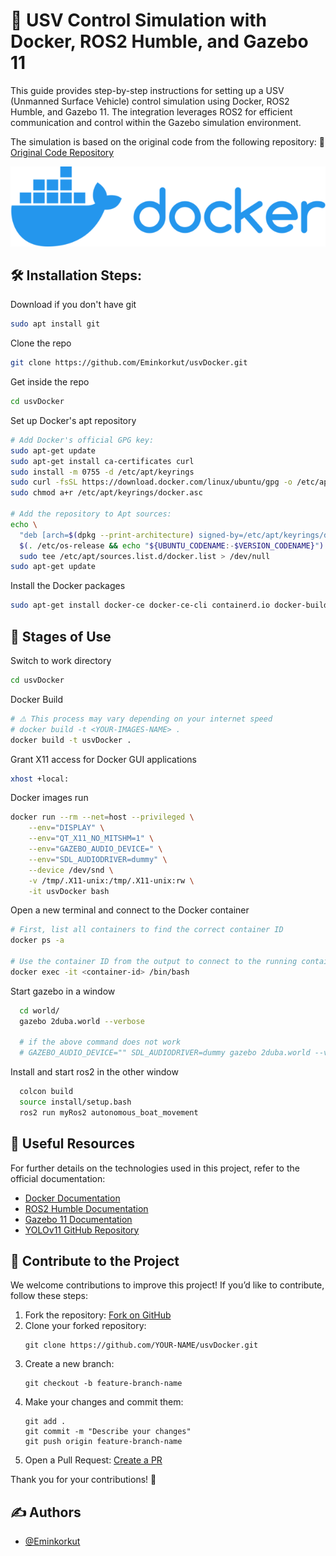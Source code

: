 # 🚢 USV Control Simulation with Docker, ROS2 Humble, and Gazebo 11

This guide provides step-by-step instructions for setting up a USV (Unmanned Surface Vehicle) control simulation using Docker, ROS2 Humble, and Gazebo 11. The integration leverages ROS2 for efficient communication and control within the Gazebo simulation environment.

The simulation is based on the original code from the following repository:
🔗 [Original Code Repository](https://github.com/Eminkorkut/rosHumbleGazebo11USV)

<p align="center">
  <img src="https://github.com/Eminkorkut/usvDocker/blob/main/image/docker-logo.png" alt="Gazebo 11" width="800"/>
</p>

<h2>🛠️ Installation Steps:</h2>

<p1>Download if you don't have git</p1>
```bash
sudo apt install git
```

<p1>Clone the repo</p1>
```bash
git clone https://github.com/Eminkorkut/usvDocker.git
```

<p1>Get inside the repo</p1>
```bash
cd usvDocker
```

<p1>Set up Docker's apt repository</p1>
```bash
# Add Docker's official GPG key:
sudo apt-get update
sudo apt-get install ca-certificates curl
sudo install -m 0755 -d /etc/apt/keyrings
sudo curl -fsSL https://download.docker.com/linux/ubuntu/gpg -o /etc/apt/keyrings/docker.asc
sudo chmod a+r /etc/apt/keyrings/docker.asc

# Add the repository to Apt sources:
echo \
  "deb [arch=$(dpkg --print-architecture) signed-by=/etc/apt/keyrings/docker.asc] https://download.docker.com/linux/ubuntu \
  $(. /etc/os-release && echo "${UBUNTU_CODENAME:-$VERSION_CODENAME}") stable" | \
  sudo tee /etc/apt/sources.list.d/docker.list > /dev/null
sudo apt-get update
```

<p1>Install the Docker packages</p1>
```bash
sudo apt-get install docker-ce docker-ce-cli containerd.io docker-buildx-plugin docker-compose-plugin
```

<h2>🦾 Stages of Use</h2>

<p1>Switch to work directory</p1>
```bash
cd usvDocker
```

<p1>Docker Build</p1>
```bash
# ⚠️ This process may vary depending on your internet speed
# docker build -t <YOUR-IMAGES-NAME> .
docker build -t usvDocker .
```

<p1>Grant X11 access for Docker GUI applications</p1>
```bash
xhost +local:
```

<p1>Docker images run</p1>
```bash
docker run --rm --net=host --privileged \
    --env="DISPLAY" \
    --env="QT_X11_NO_MITSHM=1" \
    --env="GAZEBO_AUDIO_DEVICE=" \
    --env="SDL_AUDIODRIVER=dummy" \
    --device /dev/snd \
    -v /tmp/.X11-unix:/tmp/.X11-unix:rw \
    -it usvDocker bash
```

<p1>Open a new terminal and connect to the Docker container</p1>
```bash
# First, list all containers to find the correct container ID
docker ps -a

# Use the container ID from the output to connect to the running container
docker exec -it <container-id> /bin/bash
```

<p1>Start gazebo in a window</p1>
```bash
  cd world/
  gazebo 2duba.world --verbose

  # if the above command does not work
  # GAZEBO_AUDIO_DEVICE="" SDL_AUDIODRIVER=dummy gazebo 2duba.world --verbose
```

<p1>Install and start ros2 in the other window</p1>
```bash
  colcon build
  source install/setup.bash
  ros2 run myRos2 autonomous_boat_movement 
```

<h2>🔗 Useful Resources</h2>

<p>For further details on the technologies used in this project, refer to the official documentation:</p>
<ul>
  <li><a href="https://docs.docker.com/" target="_blank">Docker Documentation</a></li>
  <li><a href="https://docs.ros.org/en/humble/" target="_blank">ROS2 Humble Documentation</a></li>
  <li><a href="https://classic.gazebosim.org/tutorials?tut=install_ubuntu" target="_blank">Gazebo 11 Documentation</a></li>
  <li><a href="https://github.com/ultralytics/ultralytics" target="_blank">YOLOv11 GitHub Repository</a></li>
</ul>

<h2>🤝 Contribute to the Project</h2>

<p>We welcome contributions to improve this project! If you’d like to contribute, follow these steps:</p>
<ol>
  <li>Fork the repository: <a href="https://github.com/Eminkorkut/usvDocker/fork" target="_blank">Fork on GitHub</a></li>
  <li>Clone your forked repository:</li>
  <pre><code>git clone https://github.com/YOUR-NAME/usvDocker.git</code></pre>
  <li>Create a new branch:</li>
  <pre><code>git checkout -b feature-branch-name</code></pre>
  <li>Make your changes and commit them:</li>
  <pre><code>git add .
git commit -m "Describe your changes"
git push origin feature-branch-name</code></pre>
  <li>Open a Pull Request: <a href="https://github.com/Eminkorkut/usvDocker/pulls" target="_blank">Create a PR</a></li>
</ol>
<p>Thank you for your contributions! 🚀</p>

## ✍️ Authors

- [@Eminkorkut](https://github.com/Eminkorkut)

